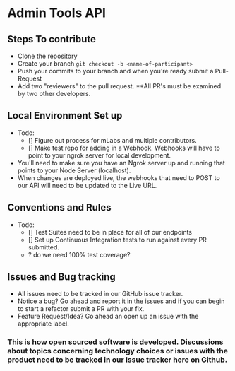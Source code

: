# Admin Tools API

## Steps To contribute
* Clone the repository
* Create your branch `git checkout -b <name-of-participant>`
* Push your commits to your branch and when you're ready submit a Pull-Request
* Add two "reviewers" to the pull request. **All PR's must be examined by two other developers.

## Local Environment Set up
* Todo:
  * [] Figure out process for mLabs and multiple contributors.
  * [] Make test repo for adding in a Webhook. Webhooks will have to point to your ngrok server for local development. 
* You'll need to make sure you have an Ngrok server up and running that points to your Node Server (localhost).
* When changes are deployed live, the webhooks that need to POST to our API will need to be updated to the Live URL.

## Conventions and Rules
* Todo:
  * [] Test Suites need to be in place for all of our endpoints
  * [] Set up Continuous Integration tests to run against every PR submitted.
  * ? do we need 100% test coverage?

## Issues and Bug tracking
* All issues need to be tracked in our GitHub issue tracker. 
* Notice a bug? Go ahead and report it in the issues and if you can begin to start a refactor submit a PR with your fix.
* Feature Request/Idea? Go ahead an open up an issue with the appropriate label. 

### This is how open sourced software is developed. Discussions about topics concerning technology choices or issues with the product need to be tracked in our Issue tracker here on Github.
